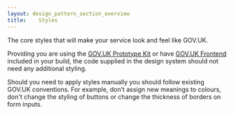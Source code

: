 ```yaml
---
layout: design_pattern_section_overview
title:    Styles
---
```


The core styles that will make your service look and feel like GOV.UK.

Providing you are using the <a href="">GOV.UK Prototype Kit</a> or have <a href="">GOV.UK Frontend</a> included in your build, the code supplied in the design system should not need any additional styling.

Should you need to apply styles manually you should follow existing GOV.UK conventions. For example, don’t assign new meanings to colours, don't change the styling of buttons or change the thickness of borders on form inputs.




